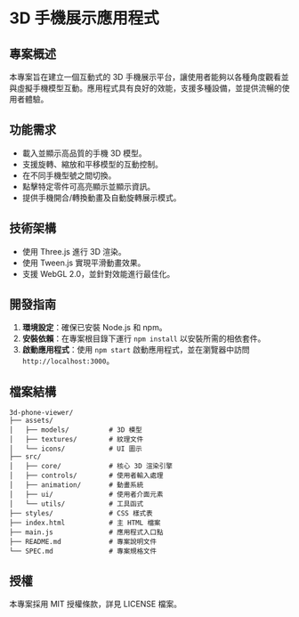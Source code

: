# 3D 手機展示應用程式

## 專案概述

本專案旨在建立一個互動式的 3D 手機展示平台，讓使用者能夠以各種角度觀看並與虛擬手機模型互動。應用程式具有良好的效能，支援多種設備，並提供流暢的使用者體驗。

## 功能需求

- 載入並顯示高品質的手機 3D 模型。
- 支援旋轉、縮放和平移模型的互動控制。
- 在不同手機型號之間切換。
- 點擊特定零件可高亮顯示並顯示資訊。
- 提供手機開合/轉換動畫及自動旋轉展示模式。

## 技術架構

- 使用 Three.js 進行 3D 渲染。
- 使用 Tween.js 實現平滑動畫效果。
- 支援 WebGL 2.0，並針對效能進行最佳化。

## 開發指南

1. **環境設定**：確保已安裝 Node.js 和 npm。
2. **安裝依賴**：在專案根目錄下運行 `npm install` 以安裝所需的相依套件。
3. **啟動應用程式**：使用 `npm start` 啟動應用程式，並在瀏覽器中訪問 `http://localhost:3000`。

## 檔案結構

```
3d-phone-viewer/
├── assets/
│   ├── models/          # 3D 模型
│   ├── textures/        # 紋理文件
│   └── icons/           # UI 圖示
├── src/
│   ├── core/            # 核心 3D 渲染引擎
│   ├── controls/        # 使用者輸入處理
│   ├── animation/       # 動畫系統
│   ├── ui/              # 使用者介面元素
│   └── utils/           # 工具函式
├── styles/              # CSS 樣式表
├── index.html           # 主 HTML 檔案
├── main.js              # 應用程式入口點
├── README.md            # 專案說明文件
└── SPEC.md              # 專案規格文件
```

## 授權

本專案採用 MIT 授權條款，詳見 LICENSE 檔案。